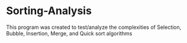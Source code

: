 # Sorting-Analysis
This program was created to test/analyze the complexities of Selection, Bubble, Insertion, Merge, and Quick sort algorithms
